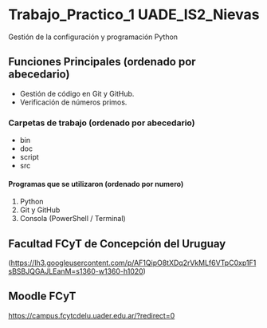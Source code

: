 # Trabajo_Practico_1 UADE_IS2_Nievas

Gestión de la configuración y programación Python

## Funciones Principales (ordenado por abecedario)
- Gestión de código en Git y GitHub.
- Verificación de números primos.

### Carpetas de trabajo (ordenado por abecedario)

- bin 
- doc 
- script
- src


#### Programas que se utilizaron (ordenado por numero)
1. Python 
2. Git y GitHub
3. Consola (PowerShell / Terminal)

## Facultad FCyT de Concepción del Uruguay
(https://lh3.googleusercontent.com/p/AF1QipO8tXDq2rVkMLf6VTpC0xp1F1sBSBJQGAJLEanM=s1360-w1360-h1020)

## Moodle FCyT
https://campus.fcytcdelu.uader.edu.ar/?redirect=0
